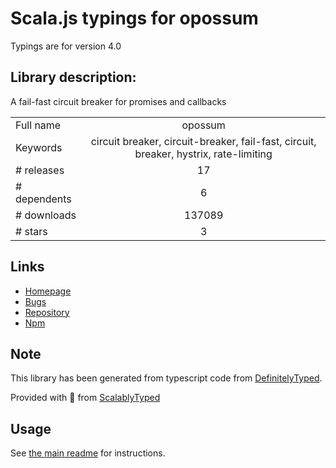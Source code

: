 
# Scala.js typings for opossum

Typings are for version 4.0

## Library description:
A fail-fast circuit breaker for promises and callbacks

|                    |                 |
| ------------------ | :-------------: |
| Full name          | opossum |
| Keywords           | circuit breaker, circuit-breaker, fail-fast, circuit, breaker, hystrix, rate-limiting |
| # releases         | 17 |
| # dependents       | 6 |
| # downloads        | 137089 |
| # stars            | 3 |

## Links
- [Homepage](https://github.com/nodeshift/opossum)
- [Bugs](https://github.com/nodeshift/opossum/issues)
- [Repository](https://github.com/nodeshift/opossum)
- [Npm](https://www.npmjs.com/package/opossum)
    


## Note
This library has been generated from typescript code from [DefinitelyTyped](https://definitelytyped.org).

Provided with :purple_heart: from [ScalablyTyped](https://github.com/oyvindberg/ScalablyTyped)

## Usage
See [the main readme](../../readme.md) for instructions.


